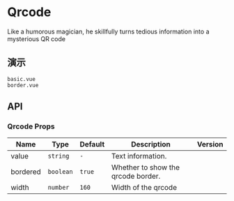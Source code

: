 # Qrcode

Like a humorous magician, he skillfully turns tedious information into a mysterious QR code

## 演示

```demo
basic.vue
border.vue
```

## API

### Qrcode Props

| Name | Type | Default | Description | Version |
| --- | --- | --- | --- | --- |
| value | `string` | `-` | Text information. |  |
| bordered | `boolean` | `true` | Whether to show the qrcode border. |  |
| width | `number` | `160` | Width of the qrcode |

